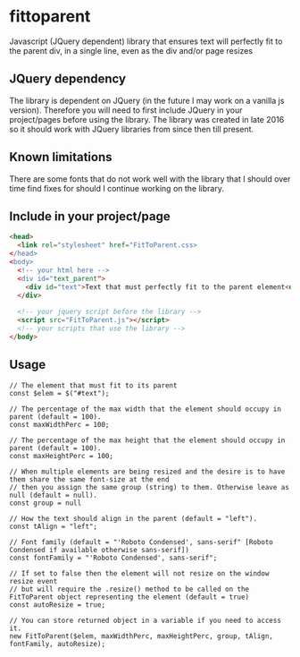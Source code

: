 # fittoparent
Javascript (JQuery dependent) library that ensures text will perfectly fit to the parent div, in a single line, even as the div and/or page resizes

## JQuery dependency

The library is dependent on JQuery (in the future I may work on a vanilla js version). Therefore you will need to first include JQuery in your project/pages before using the library. The library was created in late 2016 so it should work with JQuery libraries from since then till present.

## Known limitations

There are some fonts that do not work well with the library that I should over time find fixes for should I continue working on the library.

## Include in your project/page

```HTML
<head>
  <link rel="stylesheet" href="FitToParent.css>
</head>
<body>
  <!-- your html here -->
  <div id="text_parent">
    <div id="text">Text that must perfectly fit to the parent element<div>
  </div>
                               
  <!-- your jquery script before the library -->
  <script src="FitToParent.js"></script>
  <!-- your scripts that use the library -->
</body>
```

## Usage

    // The element that must fit to its parent
    const $elem = $("#text");
    
    // The percentage of the max width that the element should occupy in parent (default = 100).
    const maxWidthPerc = 100;
    
    // The percentage of the max height that the element should occupy in parent (default = 100).
    const maxHeightPerc = 100;
    
    // When multiple elements are being resized and the desire is to have them share the same font-size at the end
    // then you assign the same group (string) to them. Otherwise leave as null (default = null).
    const group = null
    
    // How the text should align in the parent (default = "left").
    const tAlign = "left";
    
    // Font family (default = "'Roboto Condensed', sans-serif" [Roboto Condensed if available otherwise sans-serif])
    const fontFamily = "'Roboto Condensed', sans-serif";
    
    // If set to false then the element will not resize on the window resize event 
    // but will require the .resize() method to be called on the FitToParent object representing the element (default = true)
    const autoResize = true;
    
    // You can store returned object in a variable if you need to access it.
    new FitToParent($elem, maxWidthPerc, maxHeightPerc, group, tAlign, fontFamily, autoResize);
